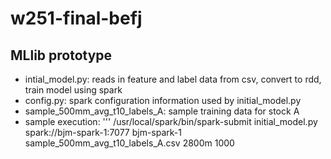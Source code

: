 # w251-final-befj

## MLlib prototype
 - intial_model.py: reads in feature and label data from csv, convert to rdd, train model using spark
 - config.py: spark configuration information used by initial_model.py
 - sample_500mm_avg_t10_labels_A: sample training data for stock A
 - sample execution: 
''' /usr/local/spark/bin/spark-submit initial_model.py spark://bjm-spark-1:7077 bjm-spark-1 sample_500mm_avg_t10_labels_A.csv 2800m 1000